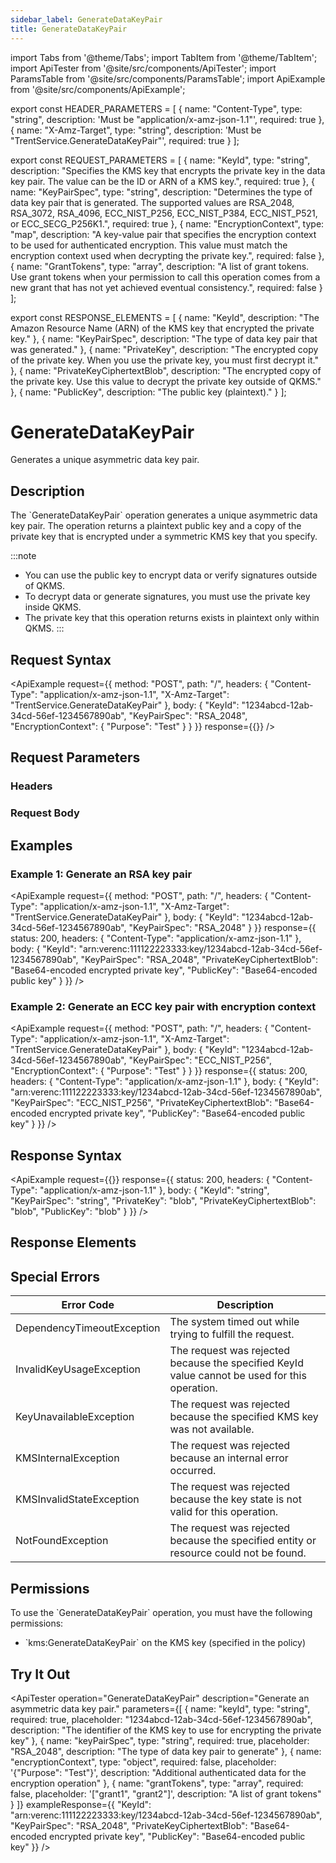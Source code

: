 ```yaml
---
sidebar_label: GenerateDataKeyPair
title: GenerateDataKeyPair
---
```


import Tabs from '@theme/Tabs';
import TabItem from '@theme/TabItem';
import ApiTester from '@site/src/components/ApiTester';
import ParamsTable from '@site/src/components/ParamsTable';
import ApiExample from '@site/src/components/ApiExample';

export const HEADER_PARAMETERS = [
  {
    name: "Content-Type",
    type: "string",
    description: 'Must be "application/x-amz-json-1.1"',
    required: true
  },
  {
    name: "X-Amz-Target",
    type: "string", 
    description: 'Must be "TrentService.GenerateDataKeyPair"',
    required: true
  }
];

export const REQUEST_PARAMETERS = [
  {
    name: "KeyId",
    type: "string",
    description: "Specifies the KMS key that encrypts the private key in the data key pair. The value can be the ID or ARN of a KMS key.",
    required: true
  },
  {
    name: "KeyPairSpec",
    type: "string",
    description: "Determines the type of data key pair that is generated. The supported values are RSA_2048, RSA_3072, RSA_4096, ECC_NIST_P256, ECC_NIST_P384, ECC_NIST_P521, or ECC_SECG_P256K1.",
    required: true
  },
  {
    name: "EncryptionContext",
    type: "map",
    description: "A key-value pair that specifies the encryption context to be used for authenticated encryption. This value must match the encryption context used when decrypting the private key.",
    required: false
  },
  {
    name: "GrantTokens",
    type: "array",
    description: "A list of grant tokens. Use grant tokens when your permission to call this operation comes from a new grant that has not yet achieved eventual consistency.",
    required: false
  }
];

export const RESPONSE_ELEMENTS = [
  {
    name: "KeyId",
    description: "The Amazon Resource Name (ARN) of the KMS key that encrypted the private key."
  },
  {
    name: "KeyPairSpec",
    description: "The type of data key pair that was generated."
  },
  {
    name: "PrivateKey",
    description: "The encrypted copy of the private key. When you use the private key, you must first decrypt it."
  },
  {
    name: "PrivateKeyCiphertextBlob",
    description: "The encrypted copy of the private key. Use this value to decrypt the private key outside of QKMS."
  },
  {
    name: "PublicKey",
    description: "The public key (plaintext)."
  }
];

# GenerateDataKeyPair

Generates a unique asymmetric data key pair.

## Description

The \`GenerateDataKeyPair\` operation generates a unique asymmetric data key pair. The operation returns a plaintext public key and a copy of the private key that is encrypted under a symmetric KMS key that you specify.

:::note
- You can use the public key to encrypt data or verify signatures outside of QKMS.
- To decrypt data or generate signatures, you must use the private key inside QKMS.
- The private key that this operation returns exists in plaintext only within QKMS.
:::

## Request Syntax

<ApiExample
  request={{
    method: "POST",
    path: "/",
    headers: {
      "Content-Type": "application/x-amz-json-1.1",
      "X-Amz-Target": "TrentService.GenerateDataKeyPair"
    },
    body: {
      "KeyId": "1234abcd-12ab-34cd-56ef-1234567890ab",
      "KeyPairSpec": "RSA_2048",
      "EncryptionContext": {
        "Purpose": "Test"
      }
    }
  }}
  response={{}}
/>

## Request Parameters

### Headers

<ParamsTable parameters={HEADER_PARAMETERS} />

### Request Body

<ParamsTable parameters={REQUEST_PARAMETERS} />

## Examples

### Example 1: Generate an RSA key pair

<ApiExample
  request={{
    method: "POST",
    path: "/",
    headers: {
      "Content-Type": "application/x-amz-json-1.1",
      "X-Amz-Target": "TrentService.GenerateDataKeyPair"
    },
    body: {
      "KeyId": "1234abcd-12ab-34cd-56ef-1234567890ab",
      "KeyPairSpec": "RSA_2048"
    }
  }}
  response={{
    status: 200,
    headers: {
      "Content-Type": "application/x-amz-json-1.1"
    },
    body: {
      "KeyId": "arn:verenc:111122223333:key/1234abcd-12ab-34cd-56ef-1234567890ab",
      "KeyPairSpec": "RSA_2048",
      "PrivateKeyCiphertextBlob": "Base64-encoded encrypted private key",
      "PublicKey": "Base64-encoded public key"
    }
  }}
/>

### Example 2: Generate an ECC key pair with encryption context

<ApiExample
  request={{
    method: "POST",
    path: "/",
    headers: {
      "Content-Type": "application/x-amz-json-1.1",
      "X-Amz-Target": "TrentService.GenerateDataKeyPair"
    },
    body: {
      "KeyId": "1234abcd-12ab-34cd-56ef-1234567890ab",
      "KeyPairSpec": "ECC_NIST_P256",
      "EncryptionContext": {
        "Purpose": "Test"
      }
    }
  }}
  response={{
    status: 200,
    headers: {
      "Content-Type": "application/x-amz-json-1.1"
    },
    body: {
      "KeyId": "arn:verenc:111122223333:key/1234abcd-12ab-34cd-56ef-1234567890ab",
      "KeyPairSpec": "ECC_NIST_P256",
      "PrivateKeyCiphertextBlob": "Base64-encoded encrypted private key",
      "PublicKey": "Base64-encoded public key"
    }
  }}
/>

## Response Syntax

<ApiExample
  request={{}}
  response={{
    status: 200,
    headers: {
      "Content-Type": "application/x-amz-json-1.1"
    },
    body: {
      "KeyId": "string",
      "KeyPairSpec": "string",
      "PrivateKey": "blob",
      "PrivateKeyCiphertextBlob": "blob",
      "PublicKey": "blob"
    }
  }}
/>

## Response Elements

<ParamsTable responseElements={RESPONSE_ELEMENTS} type="response" />

## Special Errors

| Error Code | Description |
|------------|-------------|
| DependencyTimeoutException | The system timed out while trying to fulfill the request. |
| InvalidKeyUsageException | The request was rejected because the specified KeyId value cannot be used for this operation. |
| KeyUnavailableException | The request was rejected because the specified KMS key was not available. |
| KMSInternalException | The request was rejected because an internal error occurred. |
| KMSInvalidStateException | The request was rejected because the key state is not valid for this operation. |
| NotFoundException | The request was rejected because the specified entity or resource could not be found. |

## Permissions

To use the \`GenerateDataKeyPair\` operation, you must have the following permissions:
- \`kms:GenerateDataKeyPair\` on the KMS key (specified in the policy)

## Try It Out

<ApiTester
  operation="GenerateDataKeyPair"
  description="Generate an asymmetric data key pair."
  parameters={[
    {
      name: "keyId",
      type: "string",
      required: true,
      placeholder: "1234abcd-12ab-34cd-56ef-1234567890ab",
      description: "The identifier of the KMS key to use for encrypting the private key"
    },
    {
      name: "keyPairSpec",
      type: "string",
      required: true,
      placeholder: "RSA_2048",
      description: "The type of data key pair to generate"
    },
    {
      name: "encryptionContext",
      type: "object",
      required: false,
      placeholder: '{"Purpose": "Test"}',
      description: "Additional authenticated data for the encryption operation"
    },
    {
      name: "grantTokens",
      type: "array",
      required: false,
      placeholder: '["grant1", "grant2"]',
      description: "A list of grant tokens"
    }
  ]}
  exampleResponse={{
    "KeyId": "arn:verenc:111122223333:key/1234abcd-12ab-34cd-56ef-1234567890ab",
    "KeyPairSpec": "RSA_2048",
    "PrivateKeyCiphertextBlob": "Base64-encoded encrypted private key",
    "PublicKey": "Base64-encoded public key"
  }}
/> 